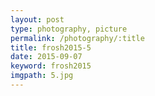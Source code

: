 ```yaml
---
layout: post
type: photography, picture
permalink: /photography/:title
title: frosh2015-5
date: 2015-09-07
keyword: frosh2015
imgpath: 5.jpg
---
```



